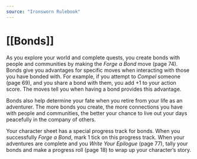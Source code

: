 ```yaml
---
source: "Ironsworn Rulebook"
---
```

# [[Bonds]]

As you explore your world and complete quests, you create bonds with people and communities by making the _Forge a Bond_ move (page 74). Bonds give you advantages for specific moves when interacting with those you have bonded with. For example, if you attempt to _Compel_ someone (page 69), and you share a bond with them, you add +1 to your action score. The moves tell you when having a bond provides this advantage.

Bonds also help determine your fate when you retire from your life as an adventurer. The more bonds you create, the more connections you have with people and communities, the better your chance to live out your days peacefully in the company of others.

Your character sheet has a special progress track for bonds. When you successfully _Forge a Bond_, mark 1 tick on this progress track. When your adventures are complete and you _Write Your Epilogue_ (page 77), tally your bonds and make a progress roll (page 18) to wrap up your character’s story.